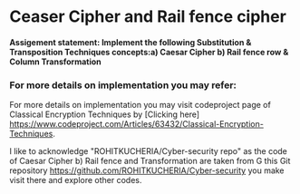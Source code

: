 # Ceaser Cipher and Rail fence cipher
#### Assigement statement: Implement the following Substitution & Transposition Techniques concepts:a) Caesar Cipher b) Rail fence row & Column Transformation

### For more details on implementation you may refer:
 For more details on implementation you may visit codeproject page of Classical Encryption Techniques by [Clicking here] https://www.codeproject.com/Articles/63432/Classical-Encryption-Techniques. 

I like to acknowledge "ROHITKUCHERIA/Cyber-security repo" as the code of Caesar Cipher b) Rail fence and Transformation are taken from G this Git repository https://github.com/ROHITKUCHERIA/Cyber-security you make visit there and explore other codes.
    

